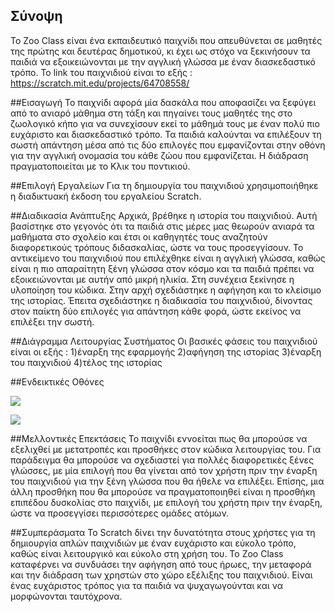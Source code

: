 ## Σύνοψη

Το Zoo Class είναι ένα εκπαιδευτικό παιχνίδι που απευθύνεται σε μαθητές της πρώτης και δευτέρας δημοτικού, κι έχει ως στόχο να ξεκινήσουν τα παιδιά να εξοικειώνονται με την αγγλική γλώσσα με έναν διασκεδαστικό τρόπο.
Το link του παιχνιδιού είναι το εξής : https://scratch.mit.edu/projects/64708558/

##Εισαγωγή
Το παιχνίδι αφορά μία δασκάλα που αποφασίζει να ξεφύγει από το ανιαρό μάθημα στη τάξη και πηγαίνει τους μαθητές της στο ζωολογικό κήπο για να συνεχίσουν εκεί το μάθημά τους με έναν πολύ πιο ευχάριστο και διασκεδαστικό τρόπο. Τα παιδιά καλούνται να επιλέξουν τη σωστή απάντηση μέσα από τις δύο επιλογές που εμφανίζονται στην οθόνη για την αγγλική ονομασία του κάθε ζώου που εμφανίζεται. Η διάδραση πραγματοποιείται με το Κλικ του ποντικιού.

##Επιλογή Εργαλείων
Για τη δημιουργία του παιχνιδιού χρησιμοποιήθηκε η διαδικτυακή έκδοση του εργαλείου Scratch.

##Διαδικασία Ανάπτυξης
Αρχικά, βρέθηκε η ιστορία του παιχνιδιού. Αυτή βασίστηκε στο γεγονός ότι τα παιδιά στις μέρες μας θεωρούν ανιαρά τα μαθήματα στο σχολείο και έτσι οι καθηγητές τους αναζητούν διαφορετικούς τρόπους διδασκαλίας, ώστε να τους προσεγγίσουν. Το αντικείμενο του παιχνιδιού που επιλέχθηκε είναι η αγγλική γλώσσα, καθώς είναι η πιο απαραίτητη ξένη γλώσσα στον κόσμο και τα παιδιά πρέπει να εξοικειώνονται με αυτήν από μικρή ηλικία. Στη συνέχεια ξεκίνησε η υλοποίηση του κώδικα. Στην αρχή σχεδιάστηκε η αφήγηση και το κλείσιμο της ιστορίας. Έπειτα σχεδιάστηκε η διαδικασία του παιχνιδιού, δίνοντας στον παίκτη δύο επιλογές για απάντηση κάθε φορά, ώστε εκείνος να επιλέξει την σωστή.

##Διάγραμμα Λειτουργίας Συστήματος
Οι βασικές φάσεις του παιχνιδιού είναι οι εξής :
1)έναρξη της εφαρμογής
2)αφήγηση της ιστορίας
3)έναρξη του παιχνιδιού
4)τέλος της ιστορίας

##Ενδεικτικές Οθόνες

![](images/Screenshot_1.png?raw=true)

![](images/Screenshot_2.png?raw=true)


##Μελλοντικές Επεκτάσεις
Το παιχνίδι εννοείται πως θα μπορούσε να εξελιχθεί με μετατροπές και προσθήκες στον κώδικα λειτουργίας του. Για παράδειγμα θα μπορούσε να σχεδιαστεί για πολλές διαφορετικές ξένες γλώσσες, με μία επιλογή που θα γίνεται από τον χρήστη πριν την έναρξη του παιχνιδιού για την ξένη γλώσσα που θα ήθελε να επιλέξει. Επίσης, μια άλλη προσθήκη που θα μπορούσε να πραγματοποιηθεί είναι η προσθήκη επιπέδου δυσκολίας στο παιχνίδι, με επιλογή του χρήστη πριν την έναρξη, ώστε να προσεγγίσει περισσότερες ομάδες ατόμων.

##Συμπεράσματα
Το Scratch δίνει την δυνατότητα στους χρήστες για τη δημιουργία απλών παιχνιδιών με έναν ευχάριστο και εύκολο τρόπο, καθώς είναι λειτουργικό και εύκολο στη χρήση του. Το Zoo Class καταφέρνει να συνδυάσει την αφήγηση από τους ήρωες, την μεταφορά και την διάδραση των χρηστών στο χώρο εξέλιξης του παιχνιδιού. Είναι ένας ευχάριστος τρόπος για τα παιδιά να ψυχαγωγούνται και να μορφώνονται ταυτόχρονα.
